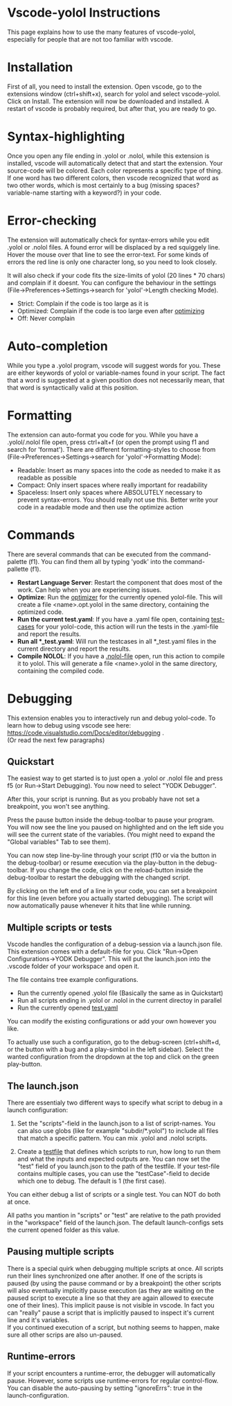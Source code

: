 # Vscode-yolol Instructions

This page explains how to use the many features of vscode-yolol, especially for people that are not too familiar with vscode.

# Installation
First of all, you need to install the extension. Open vscode, go to the extensions window (ctrl+shift+x), search for yolol and select vscode-yolol.  Click on Install. The extension will now be downloaded and installed. A restart of vscode is probably required, but after that, you are ready to go.

# Syntax-highlighting
Once you open any file ending in .yolol or .nolol, while this extension is installed, vscode will automatically detect that and start the extension. Your source-code will be colored. Each color represents a specific type of thing. If one word has two different colors, then vscode recognized that word as two other words, which is most certainly to a bug (missing spaces? variable-name starting with a keyword?) in your code.

# Error-checking
The extension will automatically check for syntax-errors while you edit .yolol or .nolol files. A found error will be displaced by a red squiggely line. Hover the mouse over that line to see the error-text. For some kinds of errors the red line is only one character long, so you need to look closely.

It will also check if your code fits the size-limits of yolol (20 lines * 70 chars) and complain if it doesnt. You can configure the behaviour in the settings (File->Preferences->Settings->search for 'yolol'->Length checking Mode).  
- Strict: Complain if the code is too large as it is
- Optimized: Complain if the code is too large even after [optimizing](/cli?id=optimization)
- Off: Never complain

# Auto-completion
While you type a .yolol program, vscode will suggest words for you. These are either keywords of yolol or variable-names found in your script.
The fact that a word is suggested at a given position does not necessarily mean, that that word is syntactically valid at this position.

# Formatting
The extension can auto-format you code for you. While you have a .yolol/.nolol file open, press ctrl+alt+f (or open the prompt using f1 and search for 'format'). There are different formatting-styles to choose from (File->Preferences->Settings->search for 'yolol'->Formatting Mode):  
- Readable: Insert as many spaces into the code as needed to make it as readable as possible
- Compact: Only insert spaces where really important for readability
- Spaceless: Insert only spaces where ABSOLUTELY necessary to prevent syntax-errors. You should really not use this. Better write your code in a readable mode and then use the optimize action

# Commands
There are several commands that can be executed from the command-palette (f1). You can find them all by typing 'yodk' into the command-pallette (f1).
- **Restart Language Server**: Restart the component that does most of the work. Can help when you are experiencing issues.
- **Optimize**: Run the [optimizer](/cli?id=optimization) for the currently opened yolol-file. This will create a file \<name\>.opt.yolol in the same directory, containing the optimized code.
- **Run the current test.yaml**: If you have a .yaml file open, containing [test-cases](/cli?id=testing) for your yolol-code, this action will run the tests in the .yaml-file and report the results.
- **Run all \*_test.yaml**: Will run the testcases in all *_test.yaml files in the current directory and report the results.
- **Compile NOLOL**: If you have a [.nolol-file](/nolol) open, run this action to compile it to yolol. This will generate a file \<name\>.yolol in the same directory, containing the compiled code.


# Debugging
This extension enables you to interactively run and debug yolol-code. To learn how to debug using vscode see here: https://code.visualstudio.com/Docs/editor/debugging .  
(Or read the next few paragraphs)


## Quickstart
The easiest way to get started is to just open a .yolol or .nolol file and press f5 (or Run->Start Debugging). You now need to select "YODK Debugger".  

After this, your script is running. But as you probably have not set a breakpoint, you won't see anything.  

Press the pause button inside the debug-toolbar to pause your program. You will now see the line you paused on highlighted and on the left side you will see the current state of the variables. (You might need to expand the "Global variables" Tab to see them). 

You can now step line-by-line through your script (f10 or via the button in the debug-toolbar) or resume execution via the play-button in the debug-toolbar. If you change the code, click on the reload-button inside the debug-toolbar to restart the debugging with the changed script. 

By clicking on the left end of a line in your code, you can set a breakpoint for this line (even before you actually started debugging).
The script will now automatically pause whenever it hits that line while running.

## Multiple scripts or tests

Vscode handles the configuration of a debug-session via a launch.json file. This extension comes with a default-file for you. Click "Run->Open Configurations->YODK Debugger". This will put the launch.json into the .vscode folder of your workspace and open it.  

The file contains tree example configurations.
- Run the currently opened .yolol file (Basically the same as in Quickstart)
- Run all scripts ending in .yolol or .nolol in the current directoy in parallel
- Run the currently opened [test.yaml](/cli?id=testing)

You can modify the existing configurations or add your own however you like.  

To actually use such a configuration, go to the debug-screen (ctrl+shift+d, or the button with a bug and a play-simbol in the left sidebar).
Select the wanted configuration from the dropdown at the top and click on the green play-button.

## The launch.json

There are essentialy two different ways to specify what script to debug in a launch configuration:  

1. Set the "scripts"-field in the launch.json to a list of script-names. You can also use globs (like for example "subdir/*.yolol") to include all files that match a specific pattern. You can mix .yolol and .nolol scripts.  

2. Create a [testfile](/cli?id=testing) that defines which scripts to run, how long to run them and what the inputs and expected outputs are. You can now set the "test" field of you launch.json to the path of the testfile. If your test-file contains multiple cases, you can use the "testCase"-field to decide which one to debug. The default is 1 (the first case).

You can either debug a list of scripts or a single test. You can NOT do both at once.  

All paths you mantion in "scripts" or "test" are relative to the path provided in the "workspace" field of the launch.json. The default launch-configs sets the current opened folder as this value. 

## Pausing multiple scripts

There is a special quirk when debugging multiple scripts at once. All scripts run their lines synchronized one after another. If one of the scripts is paused (by using the pause command or by a breakpoint) the other scripts will also eventually implicitly pause execution (as they are waiting on the paused script to execute a line so that they are again allowed to execute one of their lines). This implicit pause is not visible in vscode. In fact you can "really" pause a script that is implicitly paused to inspect it's current line and it's variables.  
If you continued execution of a script, but nothing seems to happen, make sure all other scrips are also un-paused.

## Runtime-errors

If your script encounters a runtime-error, the debugger will automatically pause. However, some scripts use runtime-errors for regular control-flow. You can disable the auto-pausing by setting "ignoreErrs": true in the launch-configuration.
